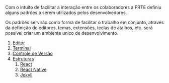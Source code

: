 Com o intuito de facilitar a interação entre os colaboradores a PRTE definiu alguns padrões
a serem utilizados pelos desenvolvedores.

Os padrões servirão como forma de facilitar o trabalho em conjunto, através da definição de
editores, temas, extensões, teclas de atalhos, etc. será possível criar um ambiente unico
de desenvolvimento.

1. [Editor](patterns/EDITOR.md)
2. [Terminal](patterns/TERMINAL.md)
3. [Controle de Versão](patterns/GIT.md)
4. [Estruturas](patterns/code/README.md)
   1. [React](patterns/code/REACT.md)
   2. [React Native](patterns/code/REACTNATIVE.md)
   3. [Jekyll](patterns/code/JEKYLL.md)
